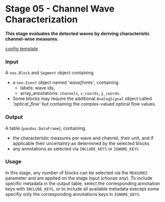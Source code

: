 # Stage 05 - Channel Wave Characterization

**This stage evaluates the detected waves by deriving characteristic channel-wise measures.**

[config template](configs/config_template.yaml)

### Input
A `neo.Block` and `Segment` object containing
* a `neo.Event` object named _'wavefronts'_, containing
    * labels: wave ids,
    * array_annotations: `channels`, `x_coords`, `y_coords`.
* Some blocks may require the additional `AnalogSignal` object called *'optical_flow'* but containing the complex-valued optical flow values.

### Output
A table (`pandas.DataFrame`), containing
* the characteristic measures per wave and channel, their unit, and if applicable their uncertainty as determined by the selected blocks
* any annotations as selected via `INCLUDE_KEYS` or `IGNORE_KEYS`

### Usage
In this stage, any number of blocks can be selected via the `MEASURES` parameter and are applied on the stage input (_choose any_). 
To include specific metadata in the output table, select the corresponding annotation keys with `INCLUDE_KEYS`, or to include all available metadata execept some specifiy only the corresponding annotations keys in `IGNORE_KEYS`. 

<!-- 
## Blocks
|Name | Description | Parameters |
|:----|:------------|:-----------|
|__direction__|interpolates directions of planar waves||
|__velocity_planar__|interpolates planer propagation velocity|| -->
